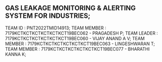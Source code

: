 ## GAS LEAKAGE MONITORING & ALERTING SYSTEM FOR INDUSTRIES;
TEAM ID : PNT2022TMID14913;
TEAM MEMBER : 7179KCTKCTKCTKCTKCTKCT19BEC062 - PRAGADESH P;
TEAM LEADER : 7179KCTKCTKCTKCTKCTKCT19BEC060 - VIJAY ANAND A V;
TEAM MEMBER : 7179KCTKCTKCTKCTKCTKCT19BEC063 - LINGESHWARAN T;
TEAM MEMBER : 7179KCTKCTKCTKCTKCTKCT19BEC077 - BHARATHI KANNA K;

